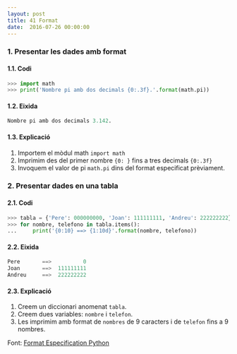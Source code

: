```yaml
---
layout: post
title: 41 Format
date:  2016-07-26 00:00:00
---
```


### 1. Presentar les dades amb format

#### 1.1. Codi

```python
>>> import math
>>> print('Nombre pi amb dos decimals {0:.3f}.'.format(math.pi))
```

#### 1.2. Eixida

```python
Nombre pi amb dos decimals 3.142.
```

#### 1.3. Explicació

1. Importem el mòdul math `import math`
2. Imprimim des del primer nombre `{0: }` fins a tres decimals `{0:.3f}`
3. Invoquem el valor de pi `math.pi` dins del format especificat prèviament.

### 2. Presentar dades en una tabla

#### 2.1. Codi

```python
>>> tabla = {'Pere': 000000000, 'Joan': 111111111, 'Andreu': 222222222}
>>> for nombre, telefono in tabla.items():
...     print('{0:10} ==> {1:10d}'.format(nombre, telefono))
```

#### 2.2. Eixida

```python
Pere       ==>          0
Joan       ==>  111111111
Andreu     ==>  222222222
```

#### 2.3. Explicació

1. Creem un diccionari anomenat `tabla`.
2. Creem dues variables: `nombre` i `telefon`.
3. Les imprimim amb format de `nombres` de 9 caracters i de `telefon` fins a 9 nombres.


Font: [Format Especification Python](https://docs.python.org/3.1/library/string.html#formatspec)
